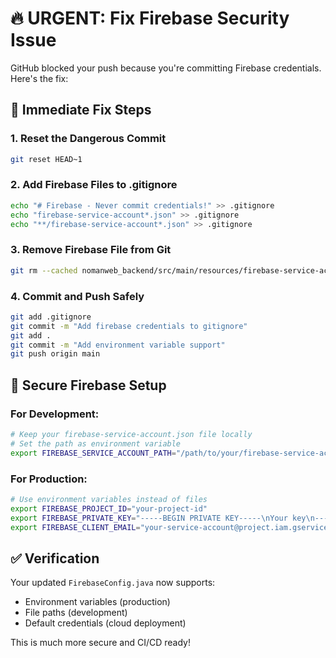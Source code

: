 # 🔥 URGENT: Fix Firebase Security Issue

GitHub blocked your push because you're committing Firebase credentials. Here's the fix:

## 🚨 Immediate Fix Steps

### 1. Reset the Dangerous Commit
```bash
git reset HEAD~1
```

### 2. Add Firebase Files to .gitignore
```bash
echo "# Firebase - Never commit credentials!" >> .gitignore
echo "firebase-service-account*.json" >> .gitignore
echo "**/firebase-service-account*.json" >> .gitignore
```

### 3. Remove Firebase File from Git
```bash
git rm --cached nomanweb_backend/src/main/resources/firebase-service-account.json
```

### 4. Commit and Push Safely
```bash
git add .gitignore
git commit -m "Add firebase credentials to gitignore"
git add .
git commit -m "Add environment variable support"
git push origin main
```

## 🔐 Secure Firebase Setup

### For Development:
```bash
# Keep your firebase-service-account.json file locally
# Set the path as environment variable
export FIREBASE_SERVICE_ACCOUNT_PATH="/path/to/your/firebase-service-account.json"
```

### For Production:
```bash
# Use environment variables instead of files
export FIREBASE_PROJECT_ID="your-project-id"
export FIREBASE_PRIVATE_KEY="-----BEGIN PRIVATE KEY-----\nYour key\n-----END PRIVATE KEY-----\n"
export FIREBASE_CLIENT_EMAIL="your-service-account@project.iam.gserviceaccount.com"
```

## ✅ Verification

Your updated `FirebaseConfig.java` now supports:
- Environment variables (production)
- File paths (development)
- Default credentials (cloud deployment)

This is much more secure and CI/CD ready! 